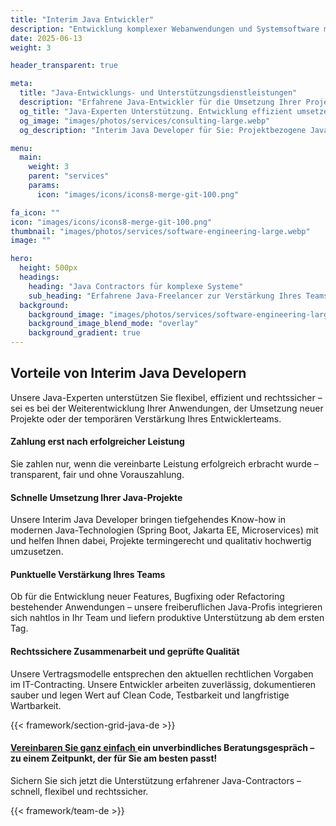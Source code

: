 ```yaml
---
title: "Interim Java Entwickler"
description: "Entwicklung komplexer Webanwendungen und Systemsoftware mit erfahrenen Java-Experten."
date: 2025-06-13
weight: 3

header_transparent: true

meta: 
  title: "Java-Entwicklungs- und Unterstützungsdienstleistungen"
  description: "Erfahrene Java-Entwickler für die Umsetzung Ihrer Projekte oder als flexible Verstärkung Ihres Teams"
  og_title: "Java-Experten Unterstützung. Entwicklung effizient umsetzen"
  og_image: "images/photos/services/consulting-large.webp"
  og_description: "Interim Java Developer für Sie: Projektbezogene Java-Entwicklung mit erfahrenen Freiberuflern – schnell, flexibel und rechtssicher."

menu:
  main:
    weight: 3
    parent: "services"
    params:
      icon: "images/icons/icons8-merge-git-100.png"

fa_icon: ""
icon: "images/icons/icons8-merge-git-100.png"
thumbnail: "images/photos/services/software-engineering-large.webp"
image: ""

hero:
  height: 500px
  headings:
    heading: "Java Contractors für komplexe Systeme"
    sub_heading: "Erfahrene Java-Freelancer zur Verstärkung Ihres Teams – schnell, flexibel, rechtssicher."
  background:
    background_image: "images/photos/services/software-engineering-large.webp"
    background_image_blend_mode: "overlay"
    background_gradient: true
---
```


## Vorteile von Interim Java Developern
Unsere Java-Experten unterstützen Sie flexibel, effizient und rechtssicher – sei es bei der Weiterentwicklung Ihrer Anwendungen, der Umsetzung neuer Projekte oder der temporären Verstärkung Ihres Entwicklerteams.

#### <i class="fas fa-check mr-1 primary-color"></i> Zahlung erst nach erfolgreicher Leistung
Sie zahlen nur, wenn die vereinbarte Leistung erfolgreich erbracht wurde – transparent, fair und ohne Vorauszahlung.
#### <i class="fas fa-check mr-1 primary-color"></i> Schnelle Umsetzung Ihrer Java-Projekte
Unsere Interim Java Developer bringen tiefgehendes Know-how in modernen Java-Technologien (Spring Boot, Jakarta EE, Microservices) mit und helfen Ihnen dabei, Projekte termingerecht und qualitativ hochwertig umzusetzen.
#### <i class="fas fa-check mr-1 primary-color"></i> Punktuelle Verstärkung Ihres Teams
Ob für die Entwicklung neuer Features, Bugfixing oder Refactoring bestehender Anwendungen – unsere freiberuflichen Java-Profis integrieren sich nahtlos in Ihr Team und liefern produktive Unterstützung ab dem ersten Tag.
#### <i class="fas fa-check mr-1 primary-color"></i> Rechtssichere Zusammenarbeit und geprüfte Qualität
Unsere Vertragsmodelle entsprechen den aktuellen rechtlichen Vorgaben im IT-Contracting. Unsere Entwickler arbeiten zuverlässig, dokumentieren sauber und legen Wert auf Clean Code, Testbarkeit und langfristige Wartbarkeit.

{{< framework/section-grid-java-de >}}

#### <a href="https://calendly.com/customer-ci-cloud/cirro-cloud-consulting">Vereinbaren Sie ganz einfach </a> ein unverbindliches Beratungsgespräch – zu einem Zeitpunkt, der für Sie am besten passt!
Sichern Sie sich jetzt die Unterstützung erfahrener Java-Contractors – schnell, flexibel und rechtssicher.

{{< framework/team-de >}}